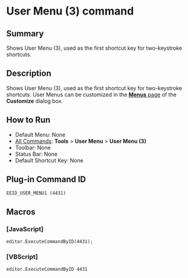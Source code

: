 # User Menu (3) command

## Summary

Shows User Menu (3), used as the first shortcut key for two-keystroke
shortcuts.

## Description

Shows User Menu (3), used as the first shortcut key for two-keystroke
shortcuts. User Menus can be customized in the [**Menus** page](../../dlg/customize/menus/index) of the **Customize** dialog box.

## How to Run

- Default Menu: None
- [All Commands](all_commands): **Tools** >
**User Menu** \> **User Menu (3)**
- Toolbar: None
- Status Bar: None
- Default Shortcut Key: None

## Plug-in Command ID

```
EEID_USER_MENU1 (4431)```

## Macros

### \[JavaScript\]

```
editor.ExecuteCommandByID(4431);
```

### \[VBScript\]

```
editor.ExecuteCommandByID 4431
```
